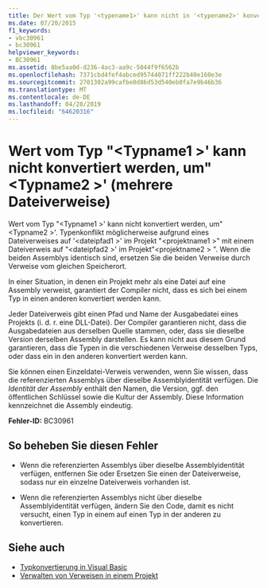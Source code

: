 ```yaml
---
title: Der Wert vom Typ '<typename1>' kann nicht in '<typename2>' konvertiert werden (Mehrere Dateiverweise)
ms.date: 07/20/2015
f1_keywords:
- vbc30961
- bc30961
helpviewer_keywords:
- BC30961
ms.assetid: 8be5aa0d-d236-4ac3-aa9c-5044f9f6562b
ms.openlocfilehash: 7371cbd4fef4abced95744071ff222b40e160e3e
ms.sourcegitcommit: 2701302a99cafbe0d86d53d540eb0fa7e9b46b36
ms.translationtype: MT
ms.contentlocale: de-DE
ms.lasthandoff: 04/28/2019
ms.locfileid: "64620316"
---
```

# <a name="value-of-type-typename1-cannot-be-converted-to-typename2-multiple-file-references"></a>Wert vom Typ "\<Typname1 >' kann nicht konvertiert werden, um"\<Typname2 >' (mehrere Dateiverweise)
Wert vom Typ "\<Typname1 >' kann nicht konvertiert werden, um"\<Typname2 >'. Typenkonflikt möglicherweise aufgrund eines Dateiverweises auf '\<dateipfad1 >' im Projekt "\<projektname1 >" mit einem Dateiverweis auf "\<dateipfad2 >' im Projekt"\<projektname2 > ". Wenn die beiden Assemblys identisch sind, ersetzen Sie die beiden Verweise durch Verweise vom gleichen Speicherort.  
  
 In einer Situation, in denen ein Projekt mehr als eine Datei auf eine Assembly verweist, garantiert der Compiler nicht, dass es sich bei einem Typ in einen anderen konvertiert werden kann.  
  
 Jeder Dateiverweis gibt einen Pfad und Name der Ausgabedatei eines Projekts (i. d. r. eine DLL-Datei). Der Compiler garantieren nicht, dass die Ausgabedateien aus derselben Quelle stammen, oder, dass sie dieselbe Version derselben Assembly darstellen. Es kann nicht aus diesem Grund garantieren, dass die Typen in die verschiedenen Verweise desselben Typs, oder dass ein in den anderen konvertiert werden kann.  
  
 Sie können einen Einzeldatei-Verweis verwenden, wenn Sie wissen, dass die referenzierten Assemblys über dieselbe Assemblyidentität verfügen. Die *Identität der Assembly* enthält den Namen, die Version, ggf. den öffentlichen Schlüssel sowie die Kultur der Assembly. Diese Information kennzeichnet die Assembly eindeutig.  
  
 **Fehler-ID:** BC30961  
  
## <a name="to-correct-this-error"></a>So beheben Sie diesen Fehler  
  
- Wenn die referenzierten Assemblys über dieselbe Assemblyidentität verfügen, entfernen Sie oder Ersetzen Sie einen der Dateiverweise, sodass nur ein einzelne Dateiverweis vorhanden ist.  
  
- Wenn die referenzierten Assemblys nicht über dieselbe Assemblyidentität verfügen, ändern Sie den Code, damit es nicht versucht, einen Typ in einem auf einen Typ in der anderen zu konvertieren.  
  
## <a name="see-also"></a>Siehe auch

- [Typkonvertierung in Visual Basic](../../../visual-basic/programming-guide/language-features/data-types/type-conversions.md)
- [Verwalten von Verweisen in einem Projekt](/visualstudio/ide/managing-references-in-a-project)
